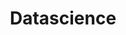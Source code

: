 ---
title: Datascience
menu:
  sidebar:
    name: Datascience
    identifier: datascience
    parent: projets
    # weight: 1
---